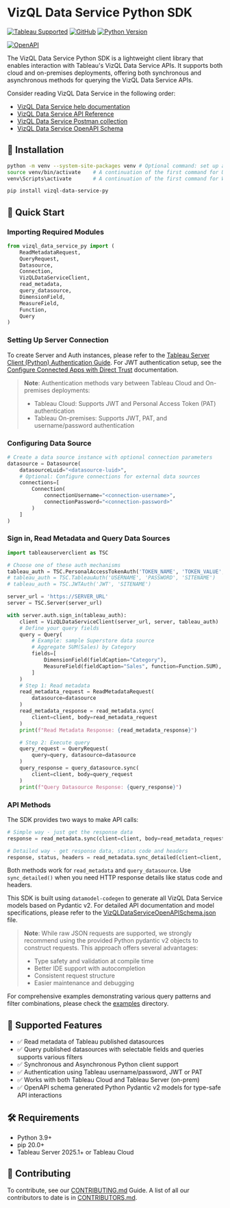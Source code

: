 # VizQL Data Service Python SDK 

[![Tableau Supported](https://img.shields.io/badge/Support%20Level-Tableau%20Supported-53bd92.svg)](https://www.tableau.com/support-levels-it-and-developer-tools)
[![GitHub](https://img.shields.io/badge/license-Apache%202.0-blue?style=flat-square.svg)](https://raw.githubusercontent.com/tableau/VizQL-Data-Service/refs/heads/main/python_sdk/LICENSE.txt)
[![Python Version](https://img.shields.io/badge/python-3.9%2B-blue.svg)](https://www.python.org/downloads/)
<!-- Enable after publish in production
[![PyPI Version](https://img.shields.io/pypi/v/vizql-data-service-py.svg)](https://pypi.org/project/vizql-data-service-py/)
[![Downloads](https://img.shields.io/pypi/dm/vizql-data-service-py.svg)](https://pypi.org/project/vizql-data-service-py/)
[![Build](https://github.com/tableau/VizQL-Data-Service/actions/workflows/push.yml/badge.svg)](https://github.com/tableau/VizQL-Data-Service/actions/workflows/push.yml)
Add code coverage
-->
[![OpenAPI](https://img.shields.io/badge/OpenAPI-3.0.3-green.svg)](https://raw.githubusercontent.com/tableau/VizQL-Data-Service/refs/heads/main/VizQLDataServiceOpenAPISchema.json)

The VizQL Data Service Python SDK is a lightweight client library that enables interaction with Tableau's VizQL Data Service APIs. It supports both cloud and on-premises deployments, offering both synchronous and asynchronous methods for querying the VizQL Data Service APIs.

Consider reading VizQL Data Service in the following order:
- [VizQL Data Service help documentation](https://help.tableau.com/current/api/vizql-data-service/en-us/index.html)
- [VizQL Data Service API Reference](https://help.tableau.com/current/api/vizql-data-service/en-us/reference/index.html)
- [VizQL Data Service Postman collection](https://www.postman.com/salesforce-developers/salesforce-developers/folder/jdy4gr3/vizql-data-service-queries)
- [VizQL Data Service OpenAPI Schema](https://github.com/tableau/VizQL-Data-Service/blob/main/VizQLDataServiceOpenAPISchema.json)

## 🔧 Installation
```bash
python -m venv --system-site-packages venv # Optional command: set up a python virtual environment before installing the vizql_data_service_py package
source venv/bin/activate    # A continuation of the first command for Unix/MacOS users. This activates the virtual environment for Unix/MacOS
venv\Scripts\activate       # A continuation of the first command for Windows users. This activates the virtual environment for Windows

pip install vizql-data-service-py
```

## 🚀 Quick Start

### Importing Required Modules
```python
from vizql_data_service_py import (
    ReadMetadataRequest,
    QueryRequest,
    Datasource,
    Connection,
    VizQLDataServiceClient,
    read_metadata,
    query_datasource,
    DimensionField,
    MeasureField,
    Function,
    Query
)
```

### Setting Up Server Connection
To create Server and Auth instances, please refer to the [Tableau Server Client (Python) Authentication Guide](https://tableau.github.io/server-client-python/docs/sign-in-out). For JWT authentication setup, see the [Configure Connected Apps with Direct Trust](https://help.tableau.com/current/online/en-us/connected_apps_direct.htm) documentation.

> **Note**: Authentication methods vary between Tableau Cloud and On-premises deployments:
> - Tableau Cloud: Supports JWT and Personal Access Token (PAT) authentication
> - Tableau On-premises: Supports JWT, PAT, and username/password authentication

### Configuring Data Source
```python
# Create a data source instance with optional connection parameters
datasource = Datasource(
    datasourceLuid="<datasource-luid>",
    # Optional: Configure connections for external data sources
    connections=[
        Connection(
            connectionUsername="<connection-username>",
            connectionPassword="<connection-password>"
        )
    ]
)
```

### Sign in, Read Metadata and Query Data Sources
```python
import tableauserverclient as TSC

# Choose one of these auth mechanisms
tableau_auth = TSC.PersonalAccessTokenAuth('TOKEN_NAME', 'TOKEN_VALUE', 'SITENAME')
# tableau_auth = TSC.TableauAuth('USERNAME', 'PASSWORD', 'SITENAME')
# tableau_auth = TSC.JWTAuth('JWT', 'SITENAME')

server_url = 'https://SERVER_URL'
server = TSC.Server(server_url)

with server.auth.sign_in(tableau_auth):
    client = VizQLDataServiceClient(server_url, server, tableau_auth)
    # Define your query fields
    query = Query(
        # Example: sample Superstore data source
        # Aggregate SUM(Sales) by Category
        fields=[
            DimensionField(fieldCaption="Category"),
            MeasureField(fieldCaption="Sales", function=Function.SUM),
        ]
    )
    # Step 1: Read metadata
    read_metadata_request = ReadMetadataRequest(
        datasource=datasource
    )
    read_metadata_response = read_metadata.sync(
        client=client, body=read_metadata_request
    )
    print(f"Read Metadata Response: {read_metadata_response}")

    # Step 2: Execute query
    query_request = QueryRequest(
        query=query, datasource=datasource
    )
    query_response = query_datasource.sync(
        client=client, body=query_request
    )
    print(f"Query Datasource Response: {query_response}")
```

### API Methods
The SDK provides two ways to make API calls:

```python
# Simple way - just get the response data
response = read_metadata.sync(client=client, body=read_metadata_request)

# Detailed way - get response data, status code and headers
response, status, headers = read_metadata.sync_detailed(client=client, body=read_metadata_request)
```

Both methods work for `read_metadata` and `query_datasource`. Use `sync_detailed()` when you need HTTP response details like status code and headers.

This SDK is built using `datamodel-codegen` to generate all VizQL Data Service models based on Pydantic v2. For detailed API documentation and model specifications, please refer to the [VizQLDataServiceOpenAPISchema.json](https://github.com/tableau/VizQL-Data-Service/blob/main/VizQLDataServiceOpenAPISchema.json) file. 

> **Note**: While raw JSON requests are supported, we strongly recommend using the provided Python pydantic v2 objects to construct requests. This approach offers several advantages:
> - Type safety and validation at compile time
> - Better IDE support with autocompletion
> - Consistent request structure
> - Easier maintenance and debugging

For comprehensive examples demonstrating various query patterns and filter combinations, please check the [examples](https://github.com/tableau/VizQL-Data-Service/tree/main/python_sdk/src/examples) directory.

## 📘 Supported Features
- ✅ Read metadata of Tableau published datasources
- ✅ Query published datasources with selectable fields and queries supports various filters
- ✅ Synchronous and Asynchronous Python client support
- ✅ Authentication using Tableau username/password, JWT or PAT
- ✅ Works with both Tableau Cloud and Tableau Server (on-prem)
- ✅ OpenAPI schema generated Python Pydantic v2 models for type-safe API interactions

## 🛠️ Requirements
- Python 3.9+
- pip 20.0+
- Tableau Server 2025.1+ or Tableau Cloud

## 🤝 Contributing
To contribute, see our [CONTRIBUTING.md](https://github.com/tableau/VizQL-Data-Service/blob/main/python_sdk/CONTRIBUTING.md) Guide. A list of all our contributors to date is in [CONTRIBUTORS.md](https://github.com/tableau/VizQL-Data-Service/blob/main/python_sdk/CONTRIBUTORS.md).
